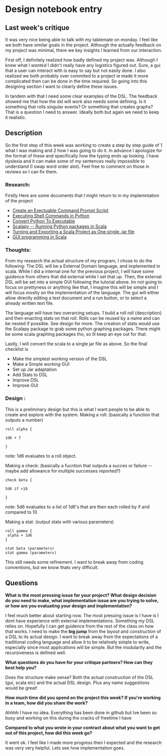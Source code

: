 # Design notebook entry

## Last week's critique

It was very nice being able to talk with my tablemate on monday. I feel like we both have similar goals in the project. Although the actually feedback on my project was minimal, there we key insights I learned from our interaction. 

First off, I definitely realized how badly defined my project was. Although I knew what I *wanted* I didn't really have any logistics figured out. Sure, a gui that a user can interact with is easy to say but not easily done. I also realized we both probably over commited to a project ie made it more complicated then can be done in the time required. So going into this designing section I want to clearly define these issues. 

In tandem with that I need some clear examples of the DSL. The feedback showed me that how the dsl will work also needs some defining. Is it something that rolls singular events? Or something that creates graphs? That is a question I need to answer. Ideally both but again we need to keep it realistic.

## Description

So the first step of this week was working to create a step by step guide of 1 what I was making and 2 how I was going to do it. In advance I apologize for the format of these and specifically how the typing ends up looking. I have dyslexia and it can make some of my sentences really impossible to understand (I swap word order alot). Feel free to comment on those in reviews so I can fix them. 

### Research: 
Firstly Here are some documents that  I might return to in my implemntation of the project
 - [Create an Exectuable Command Prompt Script](https://stackoverflow.com/questions/13975733/how-to-create-an-executable-command-prompt-script)
 - [Executing Shell Commands in Python](https://stackabuse.com/executing-shell-commands-with-python/)
 - [Convert Python To Executable](https://towardsdatascience.com/how-to-easily-convert-a-python-script-to-an-executable-file-exe-4966e253c7e9)
 - [Scalapy -- Running Python packages in Scala](https://github.com/scalapy/scalapy)
 - [Turning and Exporting a Scala Project as One single .jar file](https://github.com/sbt/sbt-onejar)
 - [GUI programming in Scala](https://otfried.org/scala/gui.html)


### Thoughts: 

From my research the actual structure of my program, I chose to do the following: The DSL will be a External Domain language, and implemented in scala. While I did a internal one for the previous project, I will have some guidence from others that did external while I set that up. Then, the external DSL will be set into a simple GUI following the tutorial above. Im not going to focus on prettyness or anything like that, I imagine this will be simple and I will focus mostly on the implementation of the language. The gui will either allow directly editing a text document and a run button, or to select a already written text file. 

The language will have two overarcing setups. 1 build a roll roll {description} and then enacting stats on that roll. Rolls can be reused by a name and can be nested if possible. See design for more. The creation of stats would use the Scalapy package to grab some python graphing packages. There might be some scala graphing packages tho, so Ill keep an eye out for that. 

Lastly, I will convert the scala to a single jar file as above. So the final checklist is 
- Make the simplest working version of the DSL 
- Make a Simple *working* GUI
- Set up Jar adaptation 
- Add Stats to DSL
- Improve DSL 
- Improve GUI 

### Design :

This is a preliminary design but this is what I want people to be able to create and explore with the system. 
Making a roll: (basically a function that outputs a number) 
```
roll alpha {

1d6 + 7

}
```
note: 1d6 evaluates to a roll object. 

Making a check: (basically a fucntion that outputs a succes or failure -- maybe add allowance for multiple successes reported?) 
```
check beta {

5d6 if >10 

}
```
note: 5d6 evaluates to a list of 1d6's that are then each rolled by if and compared to 10 

Making a stat: (output stats with various parameters) 
```
roll gamma {
 alpha + 1d6
}

stat beta (parameters)
stat gamma (parameters)
```
This still needs some refinement. I want to break away from coding conventions, but we know thats very difficult. 



## Questions

**What is the most pressing issue for your project? What design decision do
you need to make, what implementation issue are you trying to solve, or how
are you evaluating your design and implementation?**

I feel much better about starting now. The most pressing issue is I have is I dont have experience with external implementations. Something my DSL relies on. Hopefully I can get guidence from the rest of the class on how that works. 
I need to make the **big jump** from the *layout* and *construction* of a DSL to its actual design. I want to break away from the expectations of a traditional coding language and allow it to be relatively simple to write, especially since most applications will be simple. But the modularity and the recursiveness is defined well. 

**What questions do you have for your critique partners? How can they best help
you?**

Does the structure make sense? Both the actual construction of the DSL (gui, scala etc) and the actual DSL design. Plus any name suggestions would be great! 

**How much time did you spend on the project this week? If you're working in a
team, how did you share the work?**

Ahhhh I have no idea. Everything has been done in github but Ive been so busy and working on this during the cracks of freetime I have 

**Compared to what you wrote in your contract about what you want to get out of this
project, how did this week go?**

It went ok. I feel like I made more progress then I expected and the research was very very helpful. Lets see how implementation goes. 
